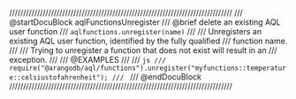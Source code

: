 ////////////////////////////////////////////////////////////////////////////////
/// @startDocuBlock aqlFunctionsUnregister
/// @brief delete an existing AQL user function
/// `aqlfunctions.unregister(name)`
///
/// Unregisters an existing AQL user function, identified by the fully qualified
/// function name.
///
/// Trying to unregister a function that does not exist will result in an
/// exception.
///
/// @EXAMPLES
///
/// ```js
///   require("@arangodb/aql/functions").unregister("myfunctions::temperature::celsiustofahrenheit");
/// ```
/// @endDocuBlock
////////////////////////////////////////////////////////////////////////////////
